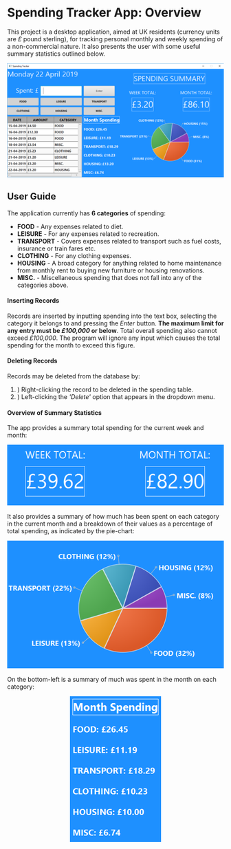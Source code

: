 # Spending Tracker App: Overview
This project is a desktop application, aimed at UK residents (currency units are *£* pound sterling), for tracking personal monthly and weekly spending of a non-commercial nature. It also presents the user with some useful summary statistics outlined below.

![](SpendingTrackerDemo.png)

## User Guide
The application currently has **6 categories** of spending:
 * **FOOD** - Any expenses related to diet.
 * **LEISURE** - For any expenses related to recreation.
 * **TRANSPORT** - Covers expenses related to transport such as fuel costs, insurance or train fares etc.
 * **CLOTHING** - For any clothing expenses.
 * **HOUSING** - A broad category for anything related to home maintenance from monthly rent to buying new furniture or housing renovations.
 * **MISC.** - Miscellaneous spending that does not fall into any of the categories above.
#### Inserting Records
  Records are inserted by inputting spending into the text box, selecting the category it belongs to and pressing the *Enter* button. **The maximum limit for any entry must be *£100,000* or below**. Total overall spending also cannot exceed *£100,000*. The program will ignore any input which causes the total spending for the month to exceed this figure.

  #### Deleting Records
  Records may be deleted from the database by:
  1. ) Right-clicking the record to be deleted in the spending table.
  2. ) Left-clicking the *'Delete'* option that appears in the dropdown menu.  

 #### Overview of Summary Statistics
 The app provides a summary total spending for the current week and month:

 ![](SummaryDemo.png)

 It also provides a summary of how much has been spent on each category in the current month and a breakdown of their values as a percentage of total spending, as indicated by the pie-chart:

 ![](PieDemo.png)

 On the bottom-left is a summary of much was spent in the month on each category:

 <p align="center">
    <img src="TotalsDemo.png"/>
 </p>

